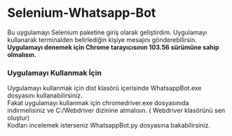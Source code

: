 # Selenium-Whatsapp-Bot

Bu uygulamayı Selenium paketine giriş olarak geliştirdim. Uygulamayı kullanarak terminalden belirlediğin kişiye mesajını gönderebilirsin.<br> 
<strong>Uygulamayı denemek için Chrome tarayıcısının 103.56 sürümüne sahip olmalısın.</strong>
<h3>Uygulamayı Kullanmak İçin</h3>
   Uygulamayı kullanmak için dist klasörü içerisinde WhatsappBot.exe dosyasını kullanabilirsiniz.<br>
   Fakat uygulamayı kullanmak için chromedriver.exe dosyasınıda indirmelisiniz ve C:/Webdriver dizinine atmalısın. ( Webdriver klasörünü sen oluştur)<br>
Kodları incelemek isterseniz WhatsappBot.py dosyasına bakabilirsiniz.

